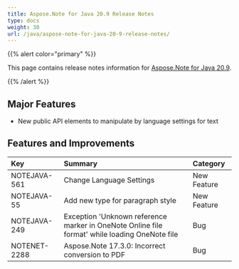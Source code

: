 ```yaml
---
title: Aspose.Note for Java 20.9 Release Notes
type: docs
weight: 30
url: /java/aspose-note-for-java-20-9-release-notes/
---
```


{{% alert color="primary" %}} 

This page contains release notes information for [Aspose.Note for Java 20.9](https://downloads.aspose.com/note/java/new-releases/aspose.note-for-java-20.9/).

{{% /alert %}} 
## **Major Features**
- New public API elements to manipulate by language settings for text

## **Features and Improvements**
|**Key**|**Summary**|**Category**|
| :- | :- | :- |
|NOTEJAVA-561|Change Language Settings|New Feature|
|NOTEJAVA-55|Add new type for paragraph style|New Feature|
|NOTEJAVA-249|Exception 'Unknown reference marker in OneNote Online file format' while loading OneNote file|Bug|
|NOTENET-2288|Aspose.Note 17.3.0: Incorrect conversion to PDF|Bug|